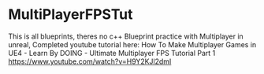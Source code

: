 # MultiPlayerFPSTut
This is all blueprints, theres no c++
Blueprint practice with Multiplayer in unreal, 
Completed youtube tutorial here:
How To Make Multiplayer Games in UE4 - Learn By DOING - Ultimate Multiplayer FPS Tutorial Part 1
https://www.youtube.com/watch?v=H9Y2KJl2dmI
